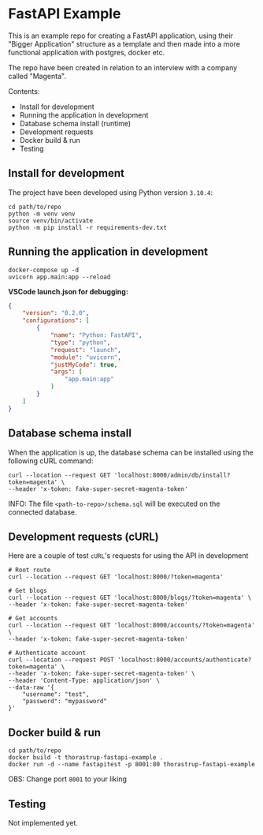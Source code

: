 # FastAPI Example

This is an example repo for creating a FastAPI application, using their "Bigger Application" structure as a template and then
made into a more functional application with postgres, docker etc.

The repo have been created in relation to an interview with a company called "Magenta".

Contents:

* Install for development 
* Running the application in development
* Database schema install (runtime)
* Development requests
* Docker build & run
* Testing

## Install for development

The project have been developed using Python version `3.10.4`:

```shell
cd path/to/repo
python -m venv venv
source venv/bin/activate
python -m pip install -r requirements-dev.txt
```

## Running the application in development

```shell
docker-compose up -d
uvicorn app.main:app --reload
```

**VSCode launch.json for debugging:**

```json
{
    "version": "0.2.0",
    "configurations": [
        {
            "name": "Python: FastAPI",
            "type": "python",
            "request": "launch",
            "module": "uvicorn",
            "justMyCode": true,
            "args": [
                "app.main:app"
            ]
        }
    ]
}
```

## Database schema install

When the application is up, the database schema can be installed using the following cURL command:

```shell
curl --location --request GET 'localhost:8000/admin/db/install?token=magenta' \
--header 'x-token: fake-super-secret-magenta-token'
```
INFO: The file `<path-to-repo>/schema.sql` will be executed on the connected database.

## Development requests (cURL)

Here are a couple of test `cURL`'s requests for using the API in development

```shell
# Root route
curl --location --request GET 'localhost:8000/?token=magenta'

# Get blogs
curl --location --request GET 'localhost:8000/blogs/?token=magenta' \
--header 'x-token: fake-super-secret-magenta-token'

# Get accounts
curl --location --request GET 'localhost:8000/accounts/?token=magenta' \
--header 'x-token: fake-super-secret-magenta-token'

# Authenticate account
curl --location --request POST 'localhost:8000/accounts/authenticate?token=magenta' \
--header 'x-token: fake-super-secret-magenta-token' \
--header 'Content-Type: application/json' \
--data-raw '{
    "username": "test",
    "password": "mypassword"
}'
```

## Docker build & run

```shell
cd path/to/repo
docker build -t thorastrup-fastapi-example .
docker run -d --name fastapitest -p 8001:80 thorastrup-fastapi-example
```
OBS: Change port `8001` to your liking

## Testing

Not implemented yet.